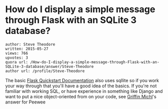 # How do I display a simple message through Flask with an SQLite 3 database?

	author: Steve Theodore
	written: 2015-05-27
	views: 766
	upvotes: 3
	quora url: /How-do-I-display-a-simple-message-through-Flask-with-an-SQLite-3-database/answer/Steve-Theodore
	author url: /profile/Steve-Theodore


The basic [Flask Quickstart Documentation](http://flask.pocoo.org/docs/0.10/quickstart/) also uses sqllite so if you work your way through that you'll have a good idea of the basics. If you're not familiar with working SQL, or have experience in something like Django and want to put a nice object-oriented from on your code, see [Griffin Michl](https://www.quora.com/profile/Griffin-Michl)'s answer for Peewee

